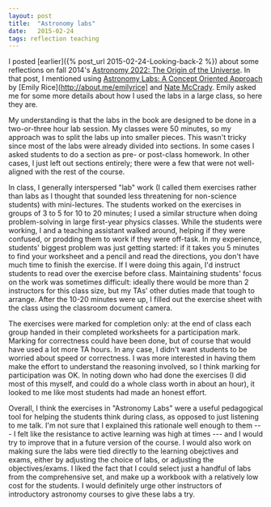 ```yaml
---
layout: post
title:  "Astronomy labs"
date:   2015-02-24
tags: reflection teaching
---
```


I posted [earlier]({% post_url 2015-02-24-Looking-back-2 %}) about some reflections on 
fall 2014's [Astronomy 2022: The Origin of the Universe](http://www.westerncalendar.uwo.ca/2014/pg889.html#33722).
In that post, I mentioned using
[Astronomy Labs: A Concept Oriented Approach](http://www.pearsonhighered.com/educator/product/Astronomy-Labs-A-Concept-Oriented-Approach/9780321861771.page) by [Emily Rice](http://about.me/emilyrice] and [Nate McCrady](http://cas.umt.edu/physics/classes/Nate/).
Emily asked me for some more details about how I used the labs in a large class,
so here they are.

My understanding is that the labs in the book are designed to be done in a two-or-three 
hour lab session. My classes were 50 minutes, so my approach was to split the labs up
into smaller pieces. This wasn't tricky since most of the labs were already divided into
sections. In some cases I asked students to do a section as pre- or post-class homework.
In other cases, I just left out sections entirely; there were a few that were not well-aligned
with the rest of the course.

In class, I generally interspersed "lab" work (I called them exercises rather than labs
as I thought that sounded less threatening for non-science students) with mini-lectures.
The students worked on the exercises in groups of 3 to 5 for 10 to 20 minutes; I used
a similar structure when doing problem-solving in large first-year physics classes.
While the students were working, I and a teaching assistant walked around, helping if
they were confused, or prodding them to work if they were off-task. In my experience,
students' biggest problem was just getting started: if it takes you 5 minutes to find your
worksheet and a pencil and read the directions, you don't have much time to finish the exercise.
If I were doing this again, I'd instruct students to read over the exercise before class.
Maintaining students' focus on the work was sometimes  difficult:
ideally there would  be more than 2 instructors for this class size, but my TAs'
other duties made that tough to arrange. After the 10-20 minutes were up, I filled out the
exercise sheet with the class using the classroom document camera.

The exercises were marked for completion only: at the end of class each group handed in their completed
worksheets for a participation mark. Marking for correctness could have been done, but
of course that would have used a lot more TA hours. In any case, I didn't want students
to be worried about speed or correctness. I was more interested in having them make
the effort to understand the reasoning involved, so I think marking for participation
was OK. In noting down who had done the exercises (I did most of this myself, and could
do a whole class worth in about an hour), it looked to me like most students had made
an honest effort. 

Overall, I think the exercises in "Astronomy Labs" were a useful pedagogical tool for
helping the students think during class, as opposed to just listening to me talk. I'm not
sure that I explained this rationale well enough to them --- I felt like the resistance to
active learning was high at times --- and I would try to improve that in a future version of the course.
I would also work on making sure the labs were tied directly to the learning obejctives
and exams, either by adjusting the choice of labs, or adjusting the objectives/exams.
I liked the fact that I could select just a handful of labs from the comprehensive set,
and make up a workbook with a relatively low cost for the students. I would definitely
urge other instructors of introductory astronomy courses to give these labs a try.



